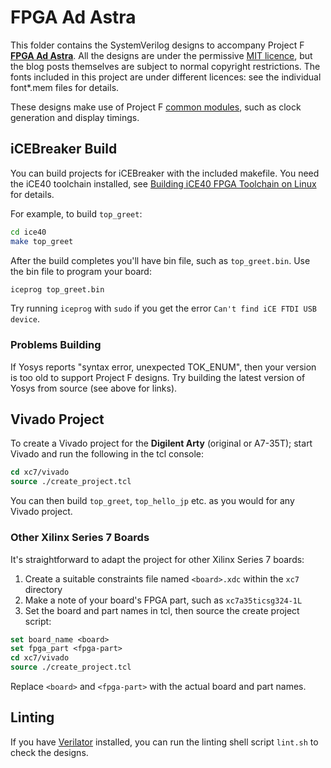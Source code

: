 # FPGA Ad Astra

This folder contains the SystemVerilog designs to accompany Project F **[FPGA Ad Astra](https://projectf.io/posts/fpga-ad-astra/)**. All the designs are under the permissive [MIT licence](../LICENSE), but the blog posts themselves are subject to normal copyright restrictions. The fonts included in this project are under different licences: see the individual font*.mem files for details.

These designs make use of Project F [common modules](../common/), such as clock generation and display timings.

## iCEBreaker Build

You can build projects for iCEBreaker with the included makefile. You need the iCE40 toolchain installed, see [Building iCE40 FPGA Toolchain on Linux](https://projectf.io/posts/building-ice40-fpga-toolchain/) for details.

For example, to build `top_greet`:

```bash
cd ice40
make top_greet
```

After the build completes you'll have bin file, such as `top_greet.bin`. Use the bin file to program your board:

```bash
iceprog top_greet.bin
```

Try running `iceprog` with `sudo` if you get the error `Can't find iCE FTDI USB device`.

### Problems Building

If Yosys reports "syntax error, unexpected TOK_ENUM", then your version is too old to support Project F designs. Try building the latest version of Yosys from source (see above for links).

## Vivado Project

To create a Vivado project for the **Digilent Arty** (original or A7-35T); start Vivado and run the following in the tcl console:

```tcl
cd xc7/vivado
source ./create_project.tcl
```

You can then build `top_greet`, `top_hello_jp` etc. as you would for any Vivado project.

### Other Xilinx Series 7 Boards

It's straightforward to adapt the project for other Xilinx Series 7 boards:

1. Create a suitable constraints file named `<board>.xdc` within the `xc7` directory
2. Make a note of your board's FPGA part, such as `xc7a35ticsg324-1L`
3. Set the board and part names in tcl, then source the create project script:

```tcl
set board_name <board>
set fpga_part <fpga-part>
cd xc7/vivado
source ./create_project.tcl
```

Replace `<board>` and `<fpga-part>` with the actual board and part names.

## Linting

If you have [Verilator](https://www.veripool.org/wiki/verilator) installed, you can run the linting shell script `lint.sh` to check the designs.
